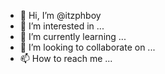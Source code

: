 - 👋 Hi, I’m @itzphboy
- 👀 I’m interested in ...
- 🌱 I’m currently learning ...
- 💞️ I’m looking to collaborate on ...
- 📫 How to reach me ...

<!---
itzphboy/itzphboy is a ✨ special ✨ repository because its `README.md` (this file) appears on your GitHub profile.
You can click the Preview link to take a look at your changes.
--->
